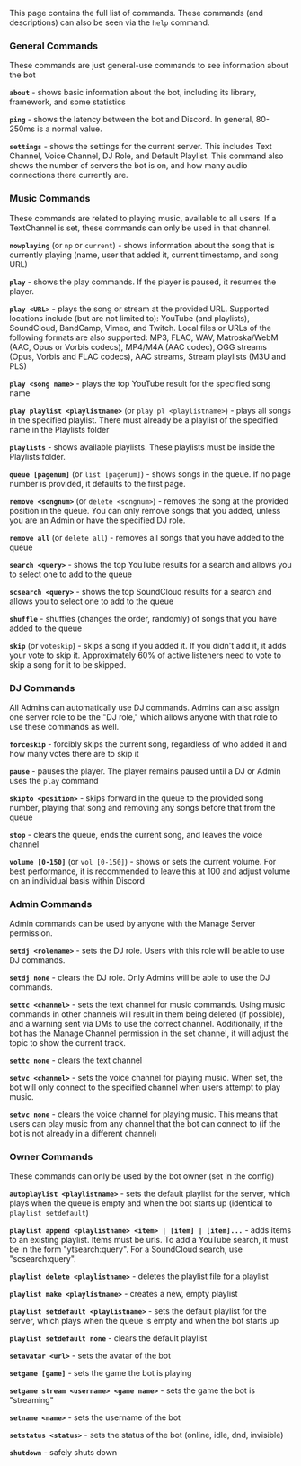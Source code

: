This page contains the full list of commands. These commands (and descriptions) can also be seen via the `help` command.

### General Commands
These commands are just general-use commands to see information about the bot

**`about`** - shows basic information about the bot, including its library, framework, and some statistics

**`ping`** - shows the latency between the bot and Discord. In general, 80-250ms is a normal value.

**`settings`** - shows the settings for the current server. This includes Text Channel, Voice Channel, DJ Role, and Default Playlist. This command also shows the number of servers the bot is on, and how many audio connections there currently are.

### Music Commands
These commands are related to playing music, available to all users. If a TextChannel is set, these commands can only be used in that channel. 

**`nowplaying`** (or `np` or `current`) - shows information about the song that is currently playing (name, user that added it, current timestamp, and song URL)

**`play`** - shows the play commands. If the player is paused, it resumes the player.

**`play <URL>`** - plays the song or stream at the provided URL. Supported locations include (but are not limited to): YouTube (and playlists), SoundCloud, BandCamp, Vimeo, and Twitch. Local files or URLs of the following formats are also supported: MP3, FLAC, WAV, Matroska/WebM (AAC, Opus or Vorbis codecs), MP4/M4A (AAC codec), OGG streams (Opus, Vorbis and FLAC codecs), AAC streams, Stream playlists (M3U and PLS)

**`play <song name>`** - plays the top YouTube result for the specified song name

**`play playlist <playlistname>`** (or `play pl <playlistname>`) - plays all songs in the specified playlist. There must already be a playlist of the specified name in the Playlists folder

**`playlists`** - shows available playlists. These playlists must be inside the Playlists folder.

**`queue [pagenum]`** (or `list [pagenum]`) - shows songs in the queue. If no page number is provided, it defaults to the first page.

**`remove <songnum>`** (or `delete <songnum>`) - removes the song at the provided position in the queue. You can only remove songs that you added, unless you are an Admin or have the specified DJ role.

**`remove all`** (or `delete all`) - removes all songs that you have added to the queue

**`search <query>`** - shows the top YouTube results for a search and allows you to select one to add to the queue

**`scsearch <query>`** - shows the top SoundCloud results for a search and allows you to select one to add to the queue

**`shuffle`** - shuffles (changes the order, randomly) of songs that you have added to the queue

**`skip`** (or `voteskip`) - skips a song if you added it. If you didn't add it, it adds your vote to skip it. Approximately 60% of active listeners need to vote to skip a song for it to be skipped.

### DJ Commands
All Admins can automatically use DJ commands. Admins can also assign one server role to be the "DJ role," which allows anyone with that role to use these commands as well.

**`forceskip`** - forcibly skips the current song, regardless of who added it and how many votes there are to skip it

**`pause`** - pauses the player. The player remains paused until a DJ or Admin uses the `play` command

**`skipto <position>`** - skips forward in the queue to the provided song number, playing that song and removing any songs before that from the queue

**`stop`** - clears the queue, ends the current song, and leaves the voice channel

**`volume [0-150]`** (or `vol [0-150]`) - shows or sets the current volume. For best performance, it is recommended to leave this at 100 and adjust volume on an individual basis within Discord

### Admin Commands
Admin commands can be used by anyone with the Manage Server permission.

**`setdj <rolename>`** - sets the DJ role. Users with this role will be able to use DJ commands.

**`setdj none`** - clears the DJ role. Only Admins will be able to use the DJ commands.

**`settc <channel>`** - sets the text channel for music commands. Using music commands in other channels will result in them being deleted (if possible), and a warning sent via DMs to use the correct channel. Additionally, if the bot has the Manage Channel permission in the set channel, it will adjust the topic to show the current track.

**`settc none`** - clears the text channel

**`setvc <channel>`** - sets the voice channel for playing music. When set, the bot will only connect to the specified channel when users attempt to play music.

**`setvc none`** - clears the voice channel for playing music. This means that users can play music from any channel that the bot can connect to (if the bot is not already in a different channel)

### Owner Commands
These commands can only be used by the bot owner (set in the config)

**`autoplaylist <playlistname>`** - sets the default playlist for the server, which plays when the queue is empty and when the bot starts up (identical to `playlist setdefault`)

**`playlist append <playlistname> <item> | [item] | [item]...`** - adds items to an existing playlist. Items must be urls. To add a YouTube search, it must be in the form "ytsearch:query". For a SoundCloud search, use "scsearch:query".

**`playlist delete <playlistname>`** - deletes the playlist file for a playlist

**`playlist make <playlistname>`** - creates a new, empty playlist

**`playlist setdefault <playlistname>`** - sets the default playlist for the server, which plays when the queue is empty and when the bot starts up

**`playlist setdefault none`** - clears the default playlist

**`setavatar <url>`** - sets the avatar of the bot

**`setgame [game]`** - sets the game the bot is playing

**`setgame stream <username> <game name>`** - sets the game the bot is "streaming"

**`setname <name>`** - sets the username of the bot

**`setstatus <status>`** - sets the status of the bot (online, idle, dnd, invisible)

**`shutdown`** - safely shuts down
